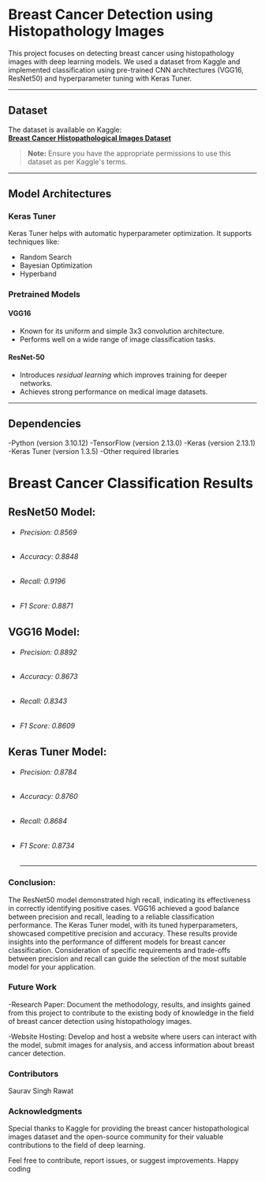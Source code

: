 #  Breast Cancer Detection using Histopathology Images

This project focuses on detecting breast cancer using histopathology images with deep learning models. We used a dataset from Kaggle and implemented classification using pre-trained CNN architectures (VGG16, ResNet50) and hyperparameter tuning with Keras Tuner.

---

##  Dataset

The dataset is available on Kaggle:  
**[Breast Cancer Histopathological Images Dataset](https://www.kaggle.com/datasets/paultimothymooney/breast-histopathology-images)**

>  **Note:** Ensure you have the appropriate permissions to use this dataset as per Kaggle's terms.

---

##  Model Architectures

###  Keras Tuner
Keras Tuner helps with automatic hyperparameter optimization. It supports techniques like:
- Random Search
- Bayesian Optimization
- Hyperband

###  Pretrained Models

####  VGG16
- Known for its uniform and simple 3x3 convolution architecture.
- Performs well on a wide range of image classification tasks.

#### ResNet-50
- Introduces *residual learning* which improves training for deeper networks.
- Achieves strong performance on medical image datasets.

---

##  Dependencies

-Python (version 3.10.12)
-TensorFlow (version 2.13.0)
-Keras (version 2.13.1)
-Keras Tuner (version 1.3.5)
-Other required libraries

# Breast Cancer Classification Results
## ResNet50 Model:
- ###### Precision: 0.8569
- ###### Accuracy: 0.8848
- ###### Recall: 0.9196
- ###### F1 Score: 0.8871

## VGG16 Model:
- ###### Precision: 0.8892
- ###### Accuracy: 0.8673
- ###### Recall: 0.8343
- ###### F1 Score: 0.8609

## Keras Tuner Model:
- ###### Precision: 0.8784
- ###### Accuracy: 0.8760
- ###### Recall: 0.8684
- ###### F1 Score: 0.8734

  ---
  
### Conclusion:
The ResNet50 model demonstrated high recall, indicating its effectiveness in correctly identifying positive cases.
VGG16 achieved a good balance between precision and recall, leading to a reliable classification performance.
The Keras Tuner model, with its tuned hyperparameters, showcased competitive precision and accuracy.
These results provide insights into the performance of different models for breast cancer classification. Consideration of specific requirements and trade-offs between precision and recall can guide the selection of the most suitable model for your application.

### Future Work
-Research Paper: Document the methodology, results, and insights gained from this project to contribute to the existing body of knowledge in the field of breast cancer detection using histopathology images.

-Website Hosting: Develop and host a website where users can interact with the model, submit images for analysis, and access information about breast cancer detection.

### Contributors
Saurav Singh Rawat

### Acknowledgments
Special thanks to Kaggle for providing the breast cancer histopathological images dataset and the open-source community for their valuable contributions to the field of deep learning.

Feel free to contribute, report issues, or suggest improvements. Happy coding
